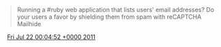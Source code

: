 > Running a \#ruby web application that lists users' email addresses? Do your users a favor by shielding them from spam with reCAPTCHA Mailhide

<img src="../../media/tweet.ico" width="12" /> [Fri Jul 22 00:04:52 +0000 2011](https://twitter.com/DromerDenker/status/94196172985610240)